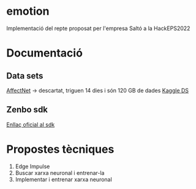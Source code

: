 # emotion
Implementació del repte proposat per l'empresa Saltó a la HackEPS2022

# Documentació

## Data sets
[AffectNet](http://mohammadmahoor.com/affectnet/) -> descartat, triguen 14 dies i són 120 GB de dades
[Kaggle DS](https://www.kaggle.com/code/sagnik1511/face-emotion-recognition-with-efficientnetb2/data)

## Zenbo sdk
[Enllaç oficial al sdk](https://zenbo.asus.com/developer/tools/zenbo)

# Propostes tècniques

1. Edge Impulse
2. Buscar xarxa neuronal i entrenar-la
3. Implementar i entrenar xarxa neuronal
